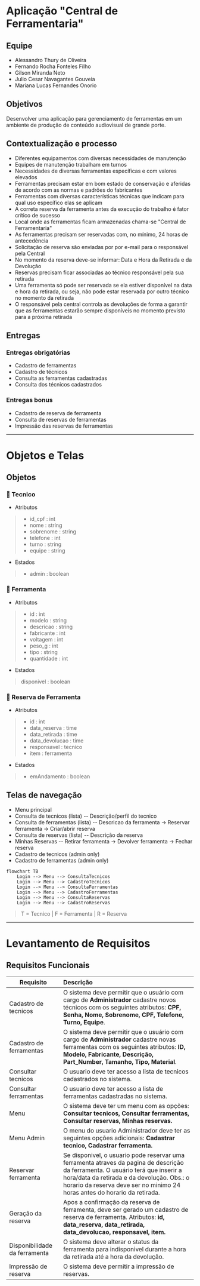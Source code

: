 # Aplicação "Central de Ferramentaria"


## Equipe
- Alessandro Thury de Oliveira
- Fernando Rocha Fonteles Filho
- Gilson Miranda Neto
- Julio Cesar Navagantes Gouveia
- Mariana Lucas Fernandes Onorio


## Objetivos
Desenvolver uma aplicação para gerenciamento de ferramentas em um ambiente de produção de conteúdo audiovisual de grande porte.


## Contextualização e processo
- Diferentes equipamentos com diversas necessidades de manutenção
- Equipes de manutenção trabalham em turnos
- Necessidades de diversas ferramentas específicas e com valores elevados
- Ferramentas precisam estar em bom estado de conservação e aferidas de acordo com as normas e padrões do fabricantes
- Ferramentas com diversas características técnicas que indicam para qual uso específico elas se aplicam
- A correta reserva da ferramenta antes da execução do trabalho é fator crítico de sucesso
- Local onde as ferramentas ficam armazenadas chama-se "Central de Ferramentaria"
- As ferramentas precisam ser reservadas com, no mínimo, 24 horas de antecedência
- Solicitação de reserva são enviadas por por e-mail para o responsável pela Central
- No momento da reserva deve-se informar: Data e Hora da Retirada e da Devolução
- Reservas precisam ficar associadas ao técnico responsável pela sua retirada
- Uma ferramenta só pode ser reservada se ela estiver disponível na data e hora da retirada, ou seja, não pode estar reservada por outro técnico no momento da retirada
- O responsável pela central controla as devoluções de forma a garantir que as ferramentas estarão sempre disponíveis no momento previsto para a próxima retirada


## Entregas

### Entregas obrigatórias

- Cadastro de ferramentas
- Cadastro de técnicos
- Consulta as ferramentas cadastradas
- Consulta dos técnicos cadastrados

### Entregas bonus

- Cadastro de reserva de ferramenta
- Consulta de reservas de ferramentas
- Impressão das reservas de ferramentas

---

# Objetos e Telas

## Objetos

### :construction_worker: Tecnico

- Atributos

> - id_cpf : int
> - nome : string
> - sobrenome : string
> - telefone : int
> - turno : string
> - equipe : string

- Estados
> - admin : boolean

### :hammer: Ferramenta

- Atributos
> - id : int
> - modelo : string
> - descricao : string
> - fabricante : int
> - voltagem : int
> - peso_g : int
> - tipo : string
> - quantidade : int

- Estados
> disponivel : boolean

### :page_with_curl: Reserva de Ferramenta

- Atributos
> - id : int
> - data_reserva : time
> - data_retirada : time
> - data_devolucao : time
> - responsavel : tecnico
> - item : ferramenta

- Estados
> - emAndamento : boolean


## Telas de navegação

- Menu principal
- Consulta de tecnicos (lista)
-- Descrição/perfil do tecnico
- Consulta de ferramentas (lista)
-- Descricao da ferramenta -> Reservar ferramenta -> Criar/abrir reserva
- Consulta de reservas (lista)
-- Descrição da reserva
- Minhas Reservas
-- Retirar ferramenta -> Devolver ferramenta -> Fechar reserva
- Cadastro de tecnicos (admin only)
- Cadastro de ferramentas (admin only)

```mermaid
flowchart TB
    Login --> Menu --> ConsultaTecnicos
    Login --> Menu --> CadastroTecnicos
    Login --> Menu --> ConsultaFerramentas
    Login --> Menu --> CadastroFerramentas
    Login --> Menu --> ConsultaReservas
    Login --> Menu --> CadastroReservas
```
> T = Tecnico | F = Ferramenta | R = Reserva

---


# Levantamento de Requisitos


## Requisitos Funcionais

| Requisito | Descrição |
| - |:- |
| Cadastro de tecnicos | O sistema deve permitir que o usuário com cargo de **Administrador** cadastre novos técnicos com os seguintes atributos: **CPF, Senha, Nome, Sobrenome, CPF, Telefone, Turno, Equipe**. |
| Cadastro de ferramentas  | O sistema deve permitir que o usuário com cargo de **Administrador** cadastre novas ferramentas com os seguintes atributos: **ID, Modelo, Fabricante, Descrição, Part_Number, Tamanho, Tipo, Material**. |
| Consultar tecnicos | O usuario deve ter acesso a lista de tecnicos cadastrados no sistema.  |
| Consultar ferramentas | O usuario deve ter acesso a lista de ferramentas cadastradas no sistema.  |
| Menu  | O sistema deve ter um menu com as opções: **Consultar tecnicos, Consultar ferramentas, Consultar reservas, Minhas reservas.** |
| Menu Admin  | O menu do usuario Administrador deve ter as seguintes opções adicionais: **Cadastrar tecnico, Cadastrar ferramenta.**  |
| Reservar ferramenta | Se disponivel, o usuario pode reservar uma ferramenta atraves da pagina de descrição da ferramenta. O usuário terá que inserir a hora/data da retirada e da devolução. Obs.: o horario da reserva deve ser no minimo 24 horas antes do horario da retirada. |
| Geração da reserva  | Apos a confirmação da reserva de ferramenta, deve ser gerado um cadastro de reserva de ferramenta. Atributos: **id, data_reserva, data_retirada, data_devolucao, responsavel, item.** |
| Disponibilidade da ferramenta | O sistema deve alterar o status da ferramenta para indisponivel durante a hora da retirada até a hora da devolução. |
| Impressão de reserva | O sistema deve permitir a impressão de reservas. |













